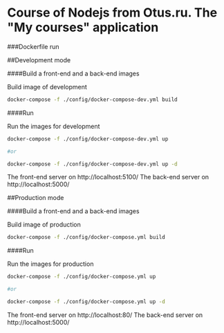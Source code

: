 # Course of Nodejs from Otus.ru. The "My courses" application

###Dockerfile run

##Development mode

####Build a front-end and a back-end images

Build image of development 

```bash
docker-compose -f ./config/docker-compose-dev.yml build
```

####Run

Run the images for development 

```bash
docker-compose -f ./config/docker-compose-dev.yml up

#or

docker-compose -f ./config/docker-compose-dev.yml up -d
```

The front-end server on http://localhost:5100/
The back-end server on http://localhost:5000/


##Production mode

####Build a front-end and a back-end images

Build image of production 

```bash
docker-compose -f ./config/docker-compose.yml build
```

####Run

Run the images for production 

```bash
docker-compose -f ./config/docker-compose.yml up

#or

docker-compose -f ./config/docker-compose.yml up -d
```

The front-end server on http://localhost:80/
The back-end server on http://localhost:5000/